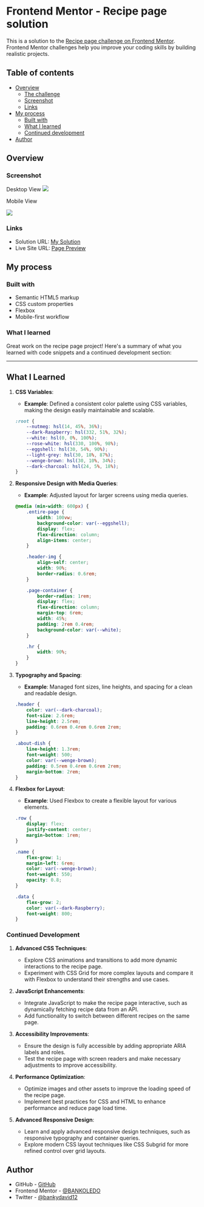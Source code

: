 # Frontend Mentor - Recipe page solution

This is a solution to the [Recipe page challenge on Frontend Mentor](https://www.frontendmentor.io/challenges/recipe-page-KiTsR8QQKm). Frontend Mentor challenges help you improve your coding skills by building realistic projects. 

## Table of contents

- [Overview](#overview)
  - [The challenge](#the-challenge)
  - [Screenshot](#screenshot)
  - [Links](#links)
- [My process](#my-process)
  - [Built with](#built-with)
  - [What I learned](#what-i-learned)
  - [Continued development](#continued-development)
- [Author](#author)

## Overview

### Screenshot
Desktop View
![](./assets/images/desktop%20view.png)

Mobile View

![](./assets/images/mobileview.png)


### Links

- Solution URL: [My Solution](https://github.com/BANKOLEDO/recipe-page-main)
- Live Site URL: [Page Preview](https://bankoledo.github.io/recipe-page-main/)

## My process

### Built with

- Semantic HTML5 markup
- CSS custom properties
- Flexbox
- Mobile-first workflow


### What I learned
 Great work on the recipe page project! Here's a summary of what you learned with code snippets and a continued development section:

---

## What I Learned

1. **CSS Variables**:
    - **Example**: Defined a consistent color palette using CSS variables, making the design easily maintainable and scalable.
    ```css
    :root {
        --nutmeg: hsl(14, 45%, 36%);
        --dark-Raspberry: hsl(332, 51%, 32%);
        --white: hsl(0, 0%, 100%);
        --rose-white: hsl(330, 100%, 98%);
        --eggshell: hsl(30, 54%, 90%);
        --light-grey: hsl(30, 18%, 87%);
        --wenge-brown: hsl(30, 10%, 34%);
        --dark-charcoal: hsl(24, 5%, 18%);
    }
    ```

2. **Responsive Design with Media Queries**:
    - **Example**: Adjusted layout for larger screens using media queries.
    ```css
    @media (min-width: 600px) {
        .entire-page {
            width: 100vw;
            background-color: var(--eggshell);
            display: flex;
            flex-direction: column;
            align-items: center;
        }

        .header-img {
            align-self: center;
            width: 90%;
            border-radius: 0.6rem;
        }

        .page-container {
            border-radius: 1rem;
            display: flex;
            flex-direction: column;
            margin-top: 6rem;
            width: 45%;
            padding: 2rem 0.4rem;
            background-color: var(--white);
        }

        .hr {
            width: 90%;
        }
    }
    ```

3. **Typography and Spacing**:
    - **Example**: Managed font sizes, line heights, and spacing for a clean and readable design.
    ```css
    .header {
        color: var(--dark-charcoal);
        font-size: 2.6rem;
        line-height: 2.5rem;
        padding: 0.6rem 0.4rem 0.6rem 2rem;
    }

    .about-dish {
        line-height: 1.3rem;
        font-weight: 500;
        color: var(--wenge-brown);
        padding: 0.5rem 0.4rem 0.6rem 2rem;
        margin-bottom: 2rem;
    }
    ```

4. **Flexbox for Layout**:
    - **Example**: Used Flexbox to create a flexible layout for various elements.
    ```css
    .row {
        display: flex;
        justify-content: center;
        margin-bottom: 1rem;
    }

    .name {
        flex-grow: 1;
        margin-left: 6rem;
        color: var(--wenge-brown);
        font-weight: 550;
        opacity: 0.8;
    }

    .data {
        flex-grow: 2;
        color: var(--dark-Raspberry);
        font-weight: 800;
    }
    ```

### Continued Development

1. **Advanced CSS Techniques**:
    - Explore CSS animations and transitions to add more dynamic interactions to the recipe page.
    - Experiment with CSS Grid for more complex layouts and compare it with Flexbox to understand their strengths and use cases.

2. **JavaScript Enhancements**:
    - Integrate JavaScript to make the recipe page interactive, such as dynamically fetching recipe data from an API.
    - Add functionality to switch between different recipes on the same page.

3. **Accessibility Improvements**:
    - Ensure the design is fully accessible by adding appropriate ARIA labels and roles.
    - Test the recipe page with screen readers and make necessary adjustments to improve accessibility.

4. **Performance Optimization**:
    - Optimize images and other assets to improve the loading speed of the recipe page.
    - Implement best practices for CSS and HTML to enhance performance and reduce page load time.

5. **Advanced Responsive Design**:
    - Learn and apply advanced responsive design techniques, such as responsive typography and container queries.
    - Explore modern CSS layout techniques like CSS Subgrid for more refined control over grid layouts.



## Author

- GitHub - [GitHub](https://github.com/BANKOLEDO)
- Frontend Mentor - [@BANKOLEDO](https://www.frontendmentor.io/profile/BANKOLEDO)
- Twitter - [@bankydavid12](https://www.twitter.com/bankydavid12)


